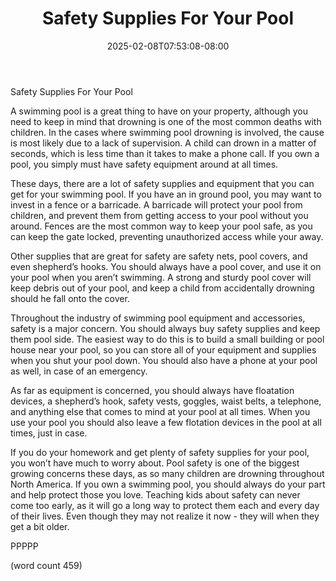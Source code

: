 ﻿---
title: "Safety Supplies For Your Pool"
date: 2025-02-08T07:53:08-08:00
description: "Swimming-Pools Tips for Web Success"
featured_image: "/images/Swimming-Pools.jpg"
tags: ["Swimming Pools"]
---

Safety Supplies For Your Pool

A swimming pool is a great thing to have on your property, although you need to keep in mind that drowning is one of the most common deaths with children.  In the cases where swimming pool drowning is involved, the cause is most likely due to a lack of supervision.  A child can drown in a matter of seconds, which is less time than it takes to make a phone call.  If you own a pool, you simply must have safety equipment around at all times.

These days, there are a lot of safety supplies and equipment that you can get for your swimming pool.  If you have an in ground pool, you may want to invest in a fence or a barricade.  A barricade will protect your pool from children, and prevent them from getting access to your pool without you around.  Fences are the most common way to keep your pool safe, as you can keep the gate locked, preventing unauthorized access while your away.

Other supplies that are great for safety are safety nets, pool covers, and even shepherd’s hooks.  You should always have a pool cover, and use it on your pool when you aren’t swimming.  A strong and sturdy pool cover will keep debris out of your pool, and keep a child from accidentally drowning should he fall onto the cover.

Throughout the industry of swimming pool equipment and accessories, safety is a major concern.  You should always buy safety supplies and keep them pool side.  The easiest way to do this is to build a small building or pool house near your pool, so you can store all of your equipment and supplies when you shut your pool down.  You should also have a phone at your pool as well, in case of an emergency.

As far as equipment is concerned, you should always have floatation devices, a shepherd’s hook, safety vests, goggles, waist belts, a telephone, and anything else that comes to mind at your pool at all times.  When you use your pool you should also leave a few flotation devices in the pool at all times, just in case.  

If you do your homework and get plenty of safety supplies for your pool, you won’t have much to worry about.  Pool safety is one of the biggest growing concerns these days, as so many children are drowning throughout North America.  If you own a swimming pool, you should always do your part and help protect those you love.  Teaching kids about safety can never come too early, as it will go a long way to protect them each and every day of their lives.  Even though they may not realize it now - they will when they get a bit older.

PPPPP

(word count 459)
